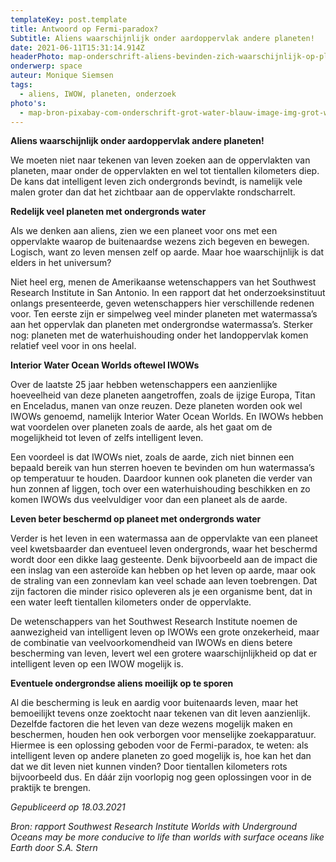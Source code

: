 ```yaml
---
templateKey: post.template
title: Antwoord op Fermi-paradox?
Subtitle: Aliens waarschijnlijk onder aardoppervlak andere planeten!
date: 2021-06-11T15:31:14.914Z
headerPhoto: map-onderschrift-aliens-bevinden-zich-waarschijnlijk-op-planeten-die-ook-over-ondergronds-water-beschikken-bron-pixabay-com-image1-image-img-alien-rugzakje-landschap-jpg
onderwerp: space
auteur: Monique Siemsen
tags:
  - aliens, IWOW, planeten, onderzoek
photo's:
  - map-bron-pixabay-com-onderschrift-grot-water-blauw-image-img-grot-water-blauw-jpeg
---
```

**Aliens waarschijnlijk onder aardoppervlak andere planeten!**

We moeten niet naar tekenen van leven zoeken aan de oppervlakten van planeten, maar onder de oppervlakten en wel tot tientallen kilometers diep. De kans dat intelligent leven zich ondergronds bevindt, is namelijk vele malen groter dan dat het zichtbaar aan de oppervlakte rondscharrelt.

**Redelijk veel planeten met ondergronds water**

Als we denken aan aliens, zien we een planeet voor ons met een oppervlakte waarop de buitenaardse wezens zich begeven en bewegen. Logisch, want zo leven mensen zelf op aarde. Maar hoe waarschijnlijk is dat elders in het universum?

Niet heel erg, menen de Amerikaanse wetenschappers van het Southwest Research Institute in San Antonio. In een rapport dat het onderzoeksinstituut onlangs presenteerde, geven wetenschappers hier verschillende redenen voor. Ten eerste zijn er simpelweg veel minder planeten met watermassa’s aan het oppervlak dan planeten met ondergrondse watermassa’s. Sterker nog: planeten met de waterhuishouding onder het landoppervlak komen relatief veel voor in ons heelal.

**Interior Water Ocean Worlds oftewel IWOWs**

Over de laatste 25 jaar hebben wetenschappers een aanzienlijke hoeveelheid van deze planeten aangetroffen, zoals de ijzige Europa, Titan en Enceladus, manen van onze reuzen. Deze planeten worden ook wel IWOWs genoemd, namelijk Interior Water Ocean Worlds. En IWOWs hebben wat voordelen over planeten zoals de aarde, als het gaat om de mogelijkheid tot leven of zelfs intelligent leven.

Een voordeel is dat IWOWs niet, zoals de aarde, zich niet binnen een bepaald bereik van hun sterren hoeven te bevinden om hun watermassa’s op temperatuur te houden. Daardoor kunnen ook planeten die verder van hun zonnen af liggen, toch over een waterhuishouding beschikken en zo komen IWOWs dus veelvuldiger voor dan een planeet als de aarde.

**Leven beter beschermd op planeet met ondergronds water**

Verder is het leven in een watermassa aan de oppervlakte van een planeet veel kwetsbaarder dan eventueel leven ondergronds, waar het beschermd wordt door een dikke laag gesteente. Denk bijvoorbeeld aan de impact die een inslag van een asteroïde kan hebben op het leven op aarde, maar ook de straling van een zonnevlam kan veel schade aan leven toebrengen. Dat zijn factoren die minder risico opleveren als je een organisme bent, dat in een water leeft tientallen kilometers onder de oppervlakte.

De wetenschappers van het Southwest Research Institute noemen de aanwezigheid van intelligent leven op IWOWs een grote onzekerheid, maar de combinatie van veelvoorkomendheid van IWOWs en diens betere bescherming van leven, levert wel een grotere waarschijnlijkheid op dat er intelligent leven op een IWOW mogelijk is.

**Eventuele ondergrondse aliens moeilijk op te sporen**

Al die bescherming is leuk en aardig voor buitenaards leven, maar het bemoeilijkt tevens onze zoektocht naar tekenen van dit leven aanzienlijk. Dezelfde factoren die het leven van deze wezens mogelijk maken en beschermen, houden hen ook verborgen voor menselijke zoekapparatuur. Hiermee is een oplossing geboden voor de Fermi-paradox, te weten: als intelligent leven op andere planeten zo goed mogelijk is, hoe kan het dan dat we dit leven niet kunnen vinden? Door tientallen kilometers rots bijvoorbeeld dus. En dáár zijn voorlopig nog geen oplossingen voor in de praktijk te brengen.



*Gepubliceerd op 18.03.2021*

*Bron: rapport Southwest Research Institute Worlds with Underground Oceans may be more conducive to life than worlds with surface oceans like Earth door S.A. Stern*
